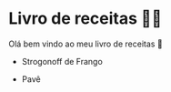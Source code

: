 # Livro de receitas :man_cook:

Olá bem vindo ao meu livro de receitas :wave:

- Strogonoff de Frango

- Pavê
